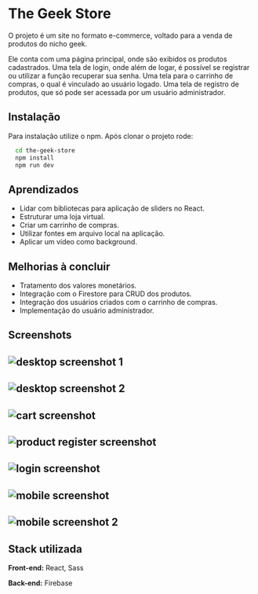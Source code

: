 
# The Geek Store

O projeto é um site no formato e-commerce, voltado para a venda de produtos do nicho geek.

Ele conta com uma página principal, onde são exibidos os produtos cadastrados. Uma tela de login, onde além de logar, é possível se registrar ou utilizar a função recuperar sua senha. Uma tela para o carrinho de compras, o qual é vinculado ao usuário logado. Uma tela de registro de produtos, que só pode ser acessada por um usuário administrador.

## Instalação

Para instalação utilize o npm. Após clonar o projeto rode:

```bash
  cd the-geek-store
  npm install
  npm run dev
```

## Aprendizados

* Lidar com bibliotecas para aplicação de sliders no React.
* Estruturar uma loja virtual.
* Criar um carrinho de compras.
* Utilizar fontes em arquivo local na aplicação.
* Aplicar um vídeo como background.

## Melhorias à concluir

* Tratamento dos valores monetários.
* Integração com o Firestore para CRUD dos produtos.
* Integração dos usuários criados com o carrinho de compras.
* Implementação do usuário administrador.
## Screenshots

![desktop screenshot 1](https://images2.imgbox.com/c5/f1/pv1Rhttv_o.png)
---
![desktop screenshot 2](https://images2.imgbox.com/f8/0b/QHEwzrpI_o.png)
---
![cart screenshot](https://images2.imgbox.com/9a/a7/ad6dqL8K_o.png)
---
![product register screenshot](https://images2.imgbox.com/cf/9a/vW58m0mo_o.png)
---
![login screenshot](https://images2.imgbox.com/ba/57/gCjSt1eY_o.png)
---
![mobile screenshot](https://images2.imgbox.com/20/75/lr9EMOSc_o.png)
---
![mobile screenshot 2](https://images2.imgbox.com/be/54/n9a3wC63_o.png)
---

## Stack utilizada

**Front-end:** React, Sass

**Back-end:** Firebase


